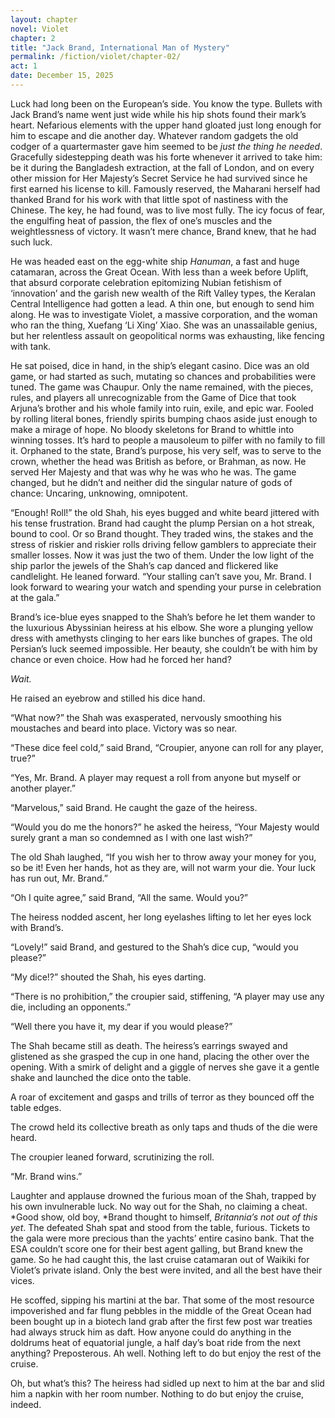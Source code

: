 ```yaml
---
layout: chapter
novel: Violet
chapter: 2
title: "Jack Brand, International Man of Mystery"
permalink: /fiction/violet/chapter-02/
act: 1
date: December 15, 2025
---
```

Luck had long been on the European’s side. You know the type. Bullets with Jack Brand’s name went just wide while his hip shots found their mark’s heart. Nefarious elements with the upper hand gloated just long enough for him to escape and die another day. Whatever random gadgets the old codger of a quartermaster gave him seemed to be *just the thing he needed*. Gracefully sidestepping death was his forte whenever it arrived to take him: be it during the Bangladesh extraction, at the fall of London, and on every other mission for Her Majesty’s Secret Service he had survived since he first earned his license to kill. Famously reserved, the Maharani herself had thanked Brand for his work with that little spot of nastiness with the Chinese. The key, he had found, was to live most fully. The icy focus of fear, the engulfing heat of passion, the flex of one’s muscles and the weightlessness of victory. It wasn’t mere chance, Brand knew, that he had such luck.

He was headed east on the egg-white ship *Hanuman*, a fast and huge catamaran, across the Great Ocean. With less than a week before Uplift, that absurd corporate celebration epitomizing Nubian fetishism of ‘innovation’ and the garish new wealth of the Rift Valley types, the Keralan Central Intelligence had gotten a lead. A thin one, but enough to send him along. He was to investigate Violet, a massive corporation, and the woman who ran the thing, Xuefang ‘Li Xing’ Xiao. She was an unassailable genius, but her relentless assault on geopolitical norms was exhausting, like fencing with tank.

He sat poised, dice in hand, in the ship’s elegant casino. Dice was an old game, or had started as such, mutating so chances and probabilities were tuned. The game was Chaupur. Only the name remained, with the pieces, rules, and players all unrecognizable from the Game of Dice that took Arjuna’s brother and his whole family into ruin, exile, and epic war. Fooled by rolling literal bones, friendly spirits bumping chaos aside just enough to make a mirage of hope. No bloody skeletons for Brand to whittle into winning tosses. It’s hard to people a mausoleum to pilfer with no family to fill it. Orphaned to the state, Brand’s purpose, his very self, was to serve to the crown, whether the head was British as before, or Brahman, as now. He served Her Majesty and that was why he was who he was. The game changed, but he didn’t and neither did the singular nature of gods of chance: Uncaring, unknowing, omnipotent.

“Enough! Roll!” the old Shah, his eyes bugged and white beard jittered with his tense frustration. Brand had caught the plump Persian on a hot streak, bound to cool. Or so Brand thought. They traded wins, the stakes and the stress of riskier and riskier rolls driving fellow gamblers to appreciate their smaller losses. Now it was just the two of them. Under the low light of the ship parlor the jewels of the Shah’s cap danced and flickered like candlelight. He leaned forward. “Your stalling can’t save you, Mr. Brand. I look forward to wearing your watch and spending your purse in celebration at the gala.”

Brand’s ice-blue eyes snapped to the Shah’s before he let them wander to the luxurious Abyssinian heiress at his elbow. She wore a plunging yellow dress with amethysts clinging to her ears like bunches of grapes. The old Persian’s luck seemed impossible. Her beauty, she couldn’t be with him by chance or even choice. How had he forced her hand?

*Wait.*

He raised an eyebrow and stilled his dice hand.

“What now?” the Shah was exasperated, nervously smoothing his moustaches and beard into place. Victory was so near.

“These dice feel cold,” said Brand, “Croupier, anyone can roll for any player, true?”

“Yes, Mr. Brand. A player may request a roll from anyone but myself or another player.”

“Marvelous,” said Brand. He caught the gaze of the heiress.

“Would you do me the honors?” he asked the heiress, “Your Majesty would surely grant a man so condemned as I with one last wish?”

The old Shah laughed, “If you wish her to throw away your money for you, so be it! Even her hands, hot as they are, will not warm your die. Your luck has run out, Mr. Brand.”

“Oh I quite agree,” said Brand, “All the same. Would you?”

The heiress nodded ascent, her long eyelashes lifting to let her eyes lock with Brand’s.

“Lovely!” said Brand, and gestured to the Shah’s dice cup, “would you please?”

“My dice!?” shouted the Shah, his eyes darting.

“There is no prohibition,” the croupier said, stiffening, “A player may use any die, including an opponents.”

“Well there you have it, my dear if you would please?”

The Shah became still as death. The heiress’s earrings swayed and glistened as she grasped the cup in one hand, placing the other over the opening. With a smirk of delight and a giggle of nerves she gave it a gentle shake and launched the dice onto the table.

A roar of excitement and gasps and trills of terror as they bounced off the table edges.

The crowd held its collective breath as only taps and thuds of the die were heard.

The croupier leaned forward, scrutinizing the roll.

“Mr. Brand wins.”

Laughter and applause drowned the furious moan of the Shah, trapped by his own invulnerable luck. No way out for the Shah, no claiming a cheat. *Good show, old boy, *Brand thought to himself, *Britannia’s not out of this yet*. The defeated Shah spat and stood from the table, furious. Tickets to the gala were more precious than the yachts’ entire casino bank. That the ESA couldn’t score one for their best agent galling, but Brand knew the game. So he had caught this, the last cruise catamaran out of Waikiki for Violet’s private island. Only the best were invited, and all the best have their vices.

He scoffed, sipping his martini at the bar. That some of the most resource impoverished and far flung pebbles in the middle of the Great Ocean had been bought up in a biotech land grab after the first few post war treaties had always struck him as daft. How anyone could do anything in the doldrums heat of equatorial jungle, a half day’s boat ride from the next anything? Preposterous. Ah well. Nothing left to do but enjoy the rest of the cruise.

Oh, but what’s this? The heiress had sidled up next to him at the bar and slid him a napkin with her room number. Nothing to do but enjoy the cruise, indeed.